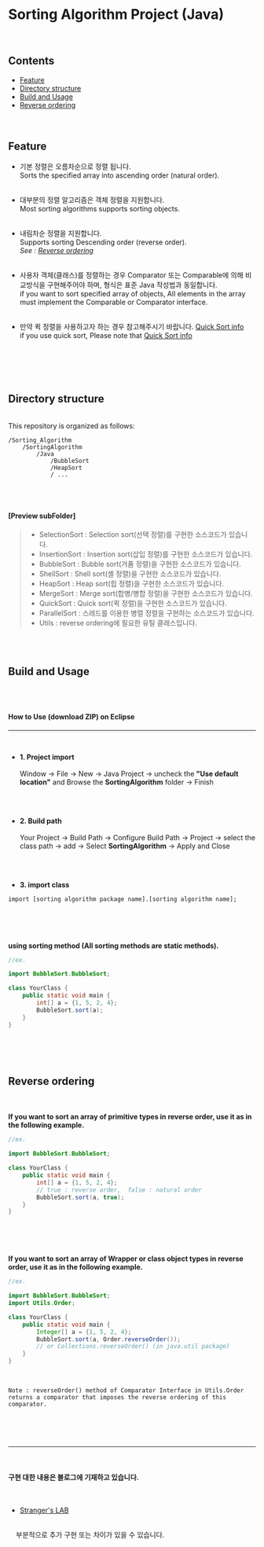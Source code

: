 Sorting Algorithm Project (Java)
==========
<br/>

## Contents

- [Feature](#feature)
- [Directory structure](#directory-structure)
- [Build and Usage](#build-and-usage)
- [Reverse ordering](#reverse-ordering)
<br/><br/><br/>

## Feature  



- 기본 정렬은 오름차순으로 정렬 됩니다. </br>
	Sorts the specified array into ascending order (natural order).</br></br>

- 대부분의 정렬 알고리즘은 객체 정렬을 지원합니다. </br>
	Most sorting algorithms supports sorting objects.</br></br>

- 내림차순 정렬을 지원합니다. </br>
	Supports sorting Descending order (reverse order).</br>
	*See : [Reverse ordering](#reverse-ordering)* </br></br>
	
- 사용자 객체(클래스)를 정렬하는 경우 Comparator 또는 Comparable에 의해 비교방식을 구현해주어야 하며, 형식은 표준 Java 작성법과 동일합니다.</br>
	if you want to sort specified array of objects, All elements in the array must implement the Comparable or Comparator interface.</br></br>


- 만약 퀵 정렬을 사용하고자 하는 경우 참고해주시기 바랍니다. [Quick Sort info](https://github.com/kdgyun/Sorting_Algorithm/blob/master/SortingAlgorithm/Java/README.md#quicksort) </br>
	if you use quick sort, Please note that [Quick Sort info](https://github.com/kdgyun/Sorting_Algorithm/blob/master/SortingAlgorithm/Java/README.md#quicksort)

</br>

</br></br>

## Directory structure
</br>
This repository is organized as follows: 

</br> 

```
/Sorting_Algorithm
	/SortingAlgorithm
		/Java
			/BubbleSort
			/HeapSort
			/ ...
```

</br></br>
#### [Preview subFolder]
> - SelectionSort : Selection sort(선택 정렬)를 구현한 소스코드가 있습니다.
> - InsertionSort : Insertion sort(삽입 정렬)를 구현한 소스코드가 있습니다.
> - BubbleSort : Bubble sort(거품 정렬)을 구현한 소스코드가 있습니다.
> - ShellSort : Shell sort(셸 정렬)을 구현한 소스코드가 있습니다.
> - HeapSort : Heap sort(힙 정렬)을 구현한 소스코드가 있습니다.
> - MergeSort : Merge sort(합병/병합 정렬)을 구현한 소스코드가 있습니다.
> - QuickSort : Quick sort(퀵 정렬)을 구현한 소스코드가 있습니다.
> - ParallelSort : 스레드를 이용한 병렬 정렬을 구현하는 소스코드가 있습니다.
> - Utils : reverse ordering에 필요한 유틸 클래스입니다.





<br/><br/>



## Build and Usage




<br/>
<br/>

#### How to Use (download ZIP) on Eclipse

------


<br/>

- **1. Project import** <br /> <br /> Window -> File -> New -> Java Project -> uncheck the **"Use default location"** and Browse the **SortingAlgorithm** folder
-> Finish

<br /><br />

- **2. Build path** <br /> <br /> Your Project -> Build Path -> Configure Build Path -> Project -> select the class path -> add -> Select **SortingAlgorithm** -> Apply and Close

<br /><br />

- **3. import class**

```
import [sorting algorithm package name].[sorting algorithm name];
```

</br></br></br>

**using sorting method (All sorting methods are static methods).**

```java
//ex.

import BubbleSort.BubbleSort;

class YourClass {
	public static void main {
		int[] a = {1, 5, 2, 4};
		BubbleSort.sort(a);
	}
}
```

</br></br></br>




## Reverse ordering

</br></br>
**If you want to sort an array of primitive types in reverse order, use it as in the following example.**

```java
//ex.

import BubbleSort.BubbleSort;

class YourClass {
	public static void main {
		int[] a = {1, 5, 2, 4};
		// true : reverse order,  false : natural order
		BubbleSort.sort(a, true);	
	}
}
```

</br></br></br>


**If you want to sort an array of Wrapper or class object types in reverse order, use it as in the following example.**


```java
//ex.

import BubbleSort.BubbleSort;
import Utils.Order;

class YourClass {
	public static void main {
		Integer[] a = {1, 5, 2, 4};
		BubbleSort.sort(a, Order.reverseOrder());
		// or Collections.reverseOrder() (in java.util package)
	}
}
```
<br/>



`Note : reverseOrder() method of Comparator Interface in Utils.Order returns a comparator that imposes the reverse ordering of this comparator.`

</br></br></br>

-----------------

<br/>



#### 구현 대한 내용은 블로그에 기재하고 있습니다.  
<br/>

- [Stranger's LAB](https://st-lab.tistory.com/category/알고리즘/Java)
<br/>
&nbsp;&nbsp;&nbsp; 부분적으로 추가 구현 또는 차이가 있을 수 있습니다.

<br/><br/>


